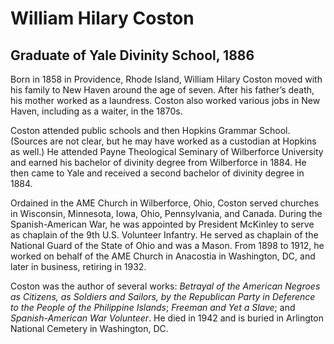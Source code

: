 # William Hilary Coston
## Graduate of Yale Divinity School, 1886
Born in 1858 in Providence, Rhode Island, William Hilary Coston moved with his family to New Haven around the age of seven. After his father’s death, his mother worked as a laundress. Coston also worked various jobs in New Haven, including as a waiter, in the 1870s.

Coston attended public schools and then Hopkins Grammar School. (Sources are not clear, but he may have worked as a custodian at Hopkins as well.) He attended Payne Theological Seminary of Wilberforce University and earned his bachelor of divinity degree from Wilberforce in 1884. He then came to Yale and received a second bachelor of divinity degree in 1884. 

Ordained in the AME Church in Wilberforce, Ohio, Coston served churches in Wisconsin, Minnesota, Iowa, Ohio, Pennsylvania, and Canada. During the Spanish-American War, he was appointed by President McKinley to serve as chaplain of the 9th U.S. Volunteer Infantry. He served as chaplain of the National Guard of the State of Ohio and was a Mason. From 1898 to 1912, he worked on behalf of the AME Church in Anacostia in Washington, DC, and later in business, retiring in 1932.

Coston was the author of several works: *Betrayal of the American Negroes as Citizens, as Soldiers and Sailors, by the Republican Party in Deference to the People of the Philippine Islands*; *Freeman and Yet a Slave*; and *Spanish-American War Volunteer*.  He died in 1942 and is buried in Arlington National Cemetery in Washington, DC.
